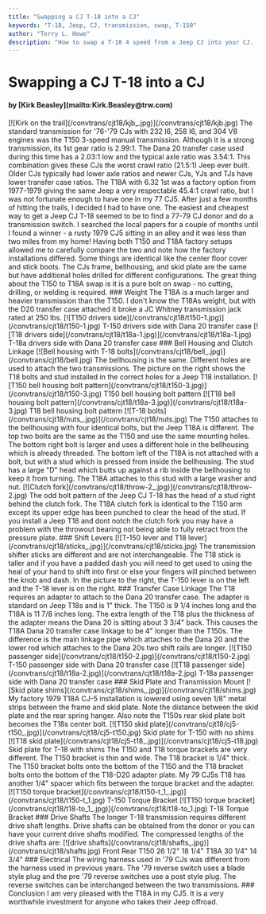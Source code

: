 ```yaml
---
title: "Swapping a CJ T-18 into a CJ"
keywords: "T-18, Jeep, CJ, transmission, swap, T-150"
author: "Terry L. Howe"
description: "How to swap a T-18 4 speed from a Jeep CJ into your CJ.  The swap is easy for T-150 3 speed equipped CJs."
---
```


# Swapping a CJ T-18 into a CJ
<H4>by [Kirk Beasley](mailto:Kirk.Beasley@trw.com)</H4>
[![Kirk on the trail](/convtrans/cjt18/kjb_.jpg)](/convtrans/cjt18/kjb.jpg)
The standard transmission for '76-'79 CJs with 232 I6, 258 I6, and
304 V8 engines was the T150 3-speed manual transmission.  Although
it is a strong transmission, its 1st gear ratio is 2.99:1.  The
Dana 20 transfer case used during this time has a 2.03:1 low and
the typical axle ratio was 3.54:1.  This combination gives these
CJs the worst crawl ratio (21.5:1) Jeep ever built.  Older CJs
typically had lower axle ratios and newer CJs, YJs and TJs
have lower transfer case ratios.
The T18A with 6.32 1st was a factory option from 1977-1979
giving the same Jeep a very respectable 45.4:1 crawl ratio, but I was
not fortunate enough to have one in my 77 CJ5.  After just a few
months of hitting the trails, I decided I had to have one.
The easiest and cheapest way to get a Jeep CJ T-18 seemed
to be to find a 77-79 CJ donor and do a transmission switch.
I searched the local papers for a couple of months until
I found a winner - a rusty 1979 CJ5 sitting in an alley and it
was less than two miles from my home!
Having both T150 and T18A factory setups allowed me to carefully
compare the two and note how the factory installations differed.
Some things are identical like the center floor cover and stick
boots. The CJs frame, bellhousing, and skid plate are the same
but have additional holes drilled for different configurations.
The great thing about the T150 to T18A swap is it is a pure bolt
on swap - no cutting, drilling, or welding is required.
### Weight
The T18A is a much larger and heavier transmission than the T150. I
don't know the T18As weight, but with the D20 transfer case attached
it broke a JC Whitney transmission jack rated at 250 lbs.
[![T150 drivers side](/convtrans/cjt18/t150-1.jpg)](/convtrans/cjt18/t150-1.jpg)
T-150 drivers side with Dana 20 transfer case
[![T18 drivers side](/convtrans/cjt18/t18a-1.jpg)](/convtrans/cjt18/t18a-1.jpg)
T-18a drivers side with Dana 20 transfer case
### Bell Housing and Clutch Linkage
[![Bell housing with T-18 bolts](/convtrans/cjt18/bell_.jpg)](/convtrans/cjt18/bell.jpg)
The bellhousing is the same. Different holes are used to attach the
two transmissions. The picture on the right shows the T18 bolts and
stud installed in the correct holes for a Jeep T18 installation.
[![T150 bell housing bolt pattern](/convtrans/cjt18/t150-3.jpg)](/convtrans/cjt18/t150-3.jpg)
T150 bell housing bolt pattern
[![T18 bell housing bolt pattern](/convtrans/cjt18/t18a-3.jpg)](/convtrans/cjt18/t18a-3.jpg)
T18 bell housing bolt pattern
[![T-18 bolts](/convtrans/cjt18/nuts_.jpg)](/convtrans/cjt18/nuts.jpg)
The T150 attaches to the bellhousing with four identical bolts, but
the Jeep T18A is different. The top two bolts are the same as the T150
and use the same mounting holes. The bottom right bolt is larger and
uses a different hole in the bellhousing which is already threaded.
The bottom left of the T18A is not attached with a bolt, but with
a stud which is pressed from inside the bellhousing. The stud has
a large "D" head which butts up against a rib inside the bellhousing
to keep it from turning. The T18A attaches to this stud with a large
washer and nut.
[![Clutch fork](/convtrans/cjt18/throw-2_.jpg)](/convtrans/cjt18/throw-2.jpg)
The odd bolt pattern of the Jeep CJ T-18 has the head of a stud
right behind the clutch fork.  The T18A clutch fork is identical
to the T150 arm except its upper edge has been punched to clear the
head of the stud.  If you install a Jeep T18 and dont notch the clutch
fork you may have a problem with the throwout bearing not being
able to fully retract from the pressure plate.
### Shift Levers
[![T-150 lever and T18 lever](/convtrans/cjt18/sticks_.jpg)](/convtrans/cjt18/sticks.jpg)
The transmission shifter sticks are different and are not
interchangeable. The T18 stick is taller and if you have a padded dash
you will need to get used to using the heal of your hand to shift into
first or else your fingers will pinched between the knob and dash.
In the picture to the right, the T-150 lever is on the left and the
T-18 lever is on the right.
### Transfer Case Linkage
The T18 requires an adapter to attach to the Dana 20 transfer case. The
adapter is standard on Jeep T18s and is 1" thick. The T150 is 9 1/4
inches long and the T18A is 11 7/8 inches long. The extra length of
the T18 plus the thickness of the adapter means the Dana 20 is sitting
about 3 3/4" back.  This causes the T18A Dana 20 transfer case linkage
to be 4" longer than the T150s. The difference is the main linkage pipe
which attaches to the Dana 20 and the lower rod which attaches to the
Dana 20s two shift rails are longer.
[![T150 passenger side](/convtrans/cjt18/t150-2.jpg)](/convtrans/cjt18/t150-2.jpg)
T-150 passenger side with Dana 20 transfer case
[![T18 passenger side](/convtrans/cjt18/t18a-2.jpg)](/convtrans/cjt18/t18a-2.jpg)
T-18a passenger side with Dana 20 transfer case
### Skid Plate and Transmission Mount
[![Skid plate shims](/convtrans/cjt18/shims_.jpg)](/convtrans/cjt18/shims.jpg)
My factory 1979 T18A CJ-5 installation is lowered using seven 1/8" metal
strips between the frame and skid plate. Note the distance between the
skid plate and the rear spring hanger. Also note the T150s rear skid
plate bolt becomes the T18s center bolt.
[![T150 skid plate](/convtrans/cjt18/cj5-t150_.jpg)](/convtrans/cjt18/cj5-t150.jpg)
Skid plate for T-150 with no shims
[![T18 skid plate](/convtrans/cjt18/cj5-t18_.jpg)](/convtrans/cjt18/cj5-t18.jpg)
Skid plate for T-18 with shims
The T150 and T18 torque brackets are very different. The T150 bracket
is thin and wide. The T18 bracket is 1/4" thick. The T150 bracket bolts
onto the bottom of the T150 and the T18 bracket bolts onto the bottom
of the T18-D20 adapter plate. My 79 CJ5s T18 has another 1/4" spacer
which fits between the torque bracket and the adapter.
[![T150 torque bracket](/convtrans/cjt18/t150-t_1_.jpg)](/convtrans/cjt18/t150-t_1.jpg)
T-150 Torque Bracket
[![T150 torque bracket](/convtrans/cjt18/t18-to_1_.jpg)](/convtrans/cjt18/t18-to_1.jpg)
T-18 Torque Bracket
### Drive Shafts
The longer T-18 transmission requires different drive shaft
lengths.  Drive shafts can be obtained from the donor or
you can have your current drive shafts modified.  The
compressed lengths of the drive shafts are:
[![drive shafts](/convtrans/cjt18/shafts_.jpg)](/convtrans/cjt18/shafts.jpg)
Front
Rear
T150
26 1/2"
18 1/4"
T18A
30 1/4"
14 3/4"
### Electrical
The wiring harness used in '79 CJs was different from the harness
used in previous years.  The '79 reverse switch uses a blade style
plug and the pre '79 reverse switches use a post style plug.  The
reverse switches can be interchanged between the two transmissions.
### Conclusion
I am very pleased with the T18A in my CJ5.  It is a very worthwhile
investment for anyone who takes their Jeep offroad.